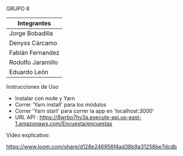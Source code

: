 GRUPO 8

| Integrantes |
|--------------------|
| Jorge    Bobadilla |
| Denyss   Cárcamo   |
| Fabián   Fernandez |
| Rodolfo  Jaramillo |
| Eduardo  León      |

Instrucciones de Uso

* Instalar con node y Yarn
* Correr 'Yarn install' para los módulos
* Correr 'Yarn start' para correr la app en 'localhost:3000'
* URL API : https://8wrbo7hv3a.execute-api.us-east-1.amazonaws.com/Encuesta/encuestas

Video explicativo:

https://www.loom.com/share/d128e246956f4ad38b9a31258be7dcdb
